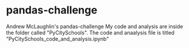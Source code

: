 # pandas-challenge
Andrew McLaughlin's pandas-challenge
My code and analysis are inside the folder called "PyCitySchools". The code and anaalysis file is titled "PyCitySchools_code_and_analysis.ipynb"
